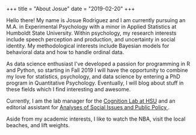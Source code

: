 +++
title = "About Josue"
date = "2019-02-20"
+++

Hello there! My name is Josue Rodriguez and I am currently pursuing an M.A. in Experimental Psychology with a minor in Applied Statistics at Humboldt State University. Within psychology, my research interests include speech perception and production, and uncertainty in social identity. My methodological interests include Bayesian models for behavioral data and how to handle ordinal data.

As data science enthusiast I've developed a passion for programming in R and Python, so starting in Fall 2019 I will have the opportunity to combine my love for statistics, psychology, and data science by entering a PhD program in Quantitative Psychology. Eventually, I will blog about stuff in these fields which I find interesting and awesome. 

Currently, I am the lab manager for the [Cognition Lab at HSU](https://www2.humboldt.edu/psychology/hands-learning/research-labs/cognition-lab) and an editorial assistant for  [Analyses of Social Issues and Public Policy ](https://www.spssi.org/index.cfm?fuseaction=page.viewpage&pageid=478).

Aside from my academic interests, I like to watch the NBA, visit the local beaches, and lift weights. 
 


